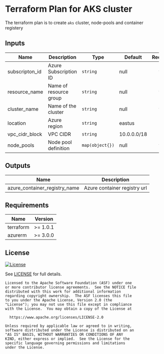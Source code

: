 # Terraform Plan for AKS cluster


The terraform plan is to create `aks` cluster, node-pools and container registery

## Inputs

| Name | Description | Type | Default | Required |
|------|-------------|------|---------|:--------:|
| subscripton\_id| Azure Subscription ID  | `string` | null | yes |
| resource\_name | Name of resource group | `string` | null | yes |
| cluster\_name | Name of the cluster | `string` | null | yes |
| location | Azure region | `string` | eastus | no |
| vpc\_cidr\_block | VPC CIDR | `string` | 10.0.0.0/18 | no |
| node\_pools | Node pool definition | `map(object{})` | null | yes |


## Outputs

| Name | Description |
|------|-------------|
| azure\_container\_registry\_name| Azure container registry url  |

## Requirements

| Name | Version |
|------|---------|
| terraform | >= 1.0.1 |
| azurerm | >= 3.0.0 |


## License

[![License](https://img.shields.io/github/license/SmartloopAI/tf_aks_cluster
)](https://opensource.org/licenses/Apache-2.0)

See [LICENSE](LICENSE) for full details.

```text
Licensed to the Apache Software Foundation (ASF) under one
or more contributor license agreements.  See the NOTICE file
distributed with this work for additional information
regarding copyright ownership.  The ASF licenses this file
to you under the Apache License, Version 2.0 (the
"License"); you may not use this file except in compliance
with the License.  You may obtain a copy of the License at

  https://www.apache.org/licenses/LICENSE-2.0

Unless required by applicable law or agreed to in writing,
software distributed under the License is distributed on an
"AS IS" BASIS, WITHOUT WARRANTIES OR CONDITIONS OF ANY
KIND, either express or implied.  See the License for the
specific language governing permissions and limitations
under the License.
```
